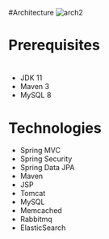 #Architecture
![arch2](https://github.com/edwinsentinel/awsrefresher/assets/7680114/420d03db-0669-4c2a-9ee6-afbd96b8d300)


# Prerequisites
#
- JDK 11 
- Maven 3 
- MySQL 8

# Technologies 
- Spring MVC
- Spring Security
- Spring Data JPA
- Maven
- JSP
- Tomcat
- MySQL
- Memcached
- Rabbitmq
- ElasticSearch



